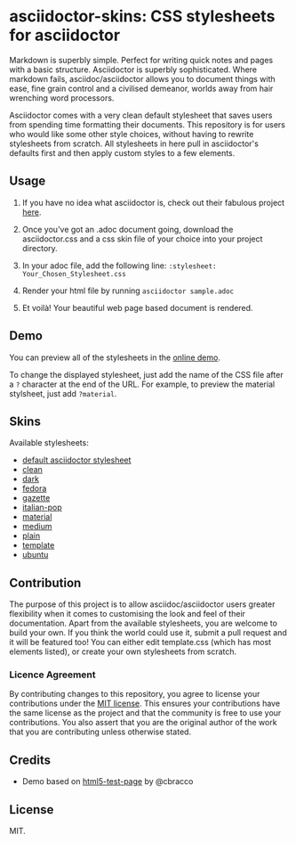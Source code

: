 # asciidoctor-skins: CSS stylesheets for asciidoctor

Markdown is superbly simple. Perfect for writing quick notes and pages with a basic structure. Asciidoctor is superbly sophisticated. Where markdown fails, asciidoc/asciidoctor allows you to document things with ease, fine grain control and a civilised demeanor, worlds away from hair wrenching word processors.

Asciidoctor comes with a very clean default stylesheet that saves users from spending time formatting their documents. This repository is for users who would like some other style choices, without having to rewrite stylesheets from scratch. All stylesheets in here pull in asciidoctor's defaults first and then apply custom styles to a few elements.

## Usage

1. If you have no idea what asciidoctor is, check out their fabulous project [here](http://asciidoctor.org/).
2. Once you've got an .adoc document going, download the asciidoctor.css and a css skin file of your choice into your project directory.
3. In your adoc file, add the following line:
`:stylesheet: Your_Chosen_Stylesheet.css`

4. Render your html file by running `asciidoctor sample.adoc`
5. Et voilà! Your beautiful web page based document is rendered.

## Demo

You can preview all of the stylesheets in the [online demo](https://darshandsoni.com/asciidoctor-skins).

To change the displayed stylesheet, just add the name of the CSS file after a `?` character at the end of the URL. For example, to preview the material stylsheet, just add `?material`.

## Skins

Available stylesheets:

* [default asciidoctor stylesheet](http://darshandsoni.com/asciidoctor-skins/?asciidoctor)
* [clean](http://darshandsoni.com/asciidoctor-skins/?clean)
* [dark](http://darshandsoni.com/asciidoctor-skins/?dark)
* [fedora](http://darshandsoni.com/asciidoctor-skins/?fedora)
* [gazette](http://darshandsoni.com/asciidoctor-skins/?gazette)
* [italian-pop](http://darshandsoni.com/asciidoctor-skins/?italian-pop)
* [material](http://darshandsoni.com/asciidoctor-skins/?material)
* [medium](http://darshandsoni.com/asciidoctor-skins/?medium)
* [plain](http://darshandsoni.com/asciidoctor-skins/?plain)
* [template](http://darshandsoni.com/asciidoctor-skins/?template)
* [ubuntu](http://darshandsoni.com/asciidoctor-skins/?ubuntu)

## Contribution
The purpose of this project is to allow asciidoc/asciidoctor users greater flexibility when it comes to customising the look and feel of their documentation. Apart from the available stylesheets, you are welcome to build your own. If you think the world could use it, submit a pull request and it will be featured too!
You can either edit template.css (which has most elements listed), or create your own stylesheets from scratch.

### Licence Agreement
By contributing changes to this repository, you agree to license your contributions under the [MIT license](https://github.com/darshandsoni/asciidoctor-skins/blob/gh-pages/LICENSE). This ensures your contributions have the same license as the project and that the community is free to use your contributions. You also assert that you are the original author of the work that you are contributing unless otherwise stated.

## Credits

* Demo based on [html5-test-page](https://github.com/cbracco/html5-test-page) by @cbracco

## License

MIT.

